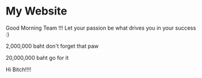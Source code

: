 # My Website
Good Morning Team !!! Let your passion be what drives you in your success :)

2,000,000 baht don't forget that paw

20,000,000 baht go for it

Hi Bitch!!!!
